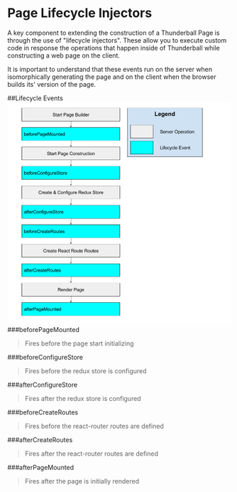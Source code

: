 # Page Lifecycle Injectors
A key component to extending the construction of a Thunderball Page is through the use of "lifecycle injectors".  These allow you to execute custom code in response the operations that happen inside of Thunderball while constructing a web page on the client.

It is important to understand that these events run on the server when isomorphically generating the page and on the client when the browser builds its' version of the page.

##Lifecycle Events
![](Lifecycle.png)
###beforePageMounted
> Fires before the page start initializing


###beforeConfigureStore
> Fires before the redux store is configured


###afterConfigureStore
> Fires after the redux store is configured


###beforeCreateRoutes
> Fires before the react-router routes are defined


###afterCreateRoutes
> Fires after the react-router routes are defined


###afterPageMounted
> Fires after the page is initially rendered